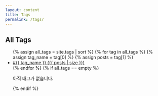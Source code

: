 ```yaml
---
layout: content
title: Tags
permalink: /tags/
---
```


<h2>All Tags</h2>

<ul class="c-tags">
  {% assign all_tags = site.tags | sort %}
  {% for tag in all_tags %}
    {% assign tag_name = tag[0] %}
    {% assign posts = tag[1] %}
    <li class="c-tag"><a href="{{ "/tags/" | prepend: site.baseurl }}{{ tag_name | url_encode }}/">#{{ tag_name }} ({{ posts | size }})</a></li>
  {% endfor %}
  {% if all_tags == empty %}
    <p>아직 태그가 없습니다.</p>
  {% endif %}
</ul>
